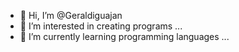 - 👋 Hi, I’m @Geraldiguajan
- 👀 I’m interested in creating programs ...
- 🌱 I’m currently learning programming languages ...

  

<!---
Geraldiguajan/Geraldiguajan is a ✨ special ✨ repository because its `README.md` (this file) appears on your GitHub profile.
You can click the Preview link to take a look at your changes.
--->
